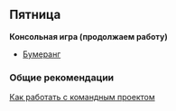 ## Пятница

**Консольная игра (продолжаем работу)**

- [Бумеранг](../../../../core-async-boomerang)

### Общие рекомендации

[Как работать с командным проектом](https://github.com/Elbrus-Bootcamp/online-phase-1/blob/master/week-1/resources/challenge-all.md)